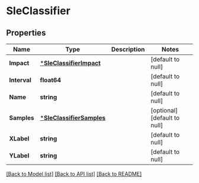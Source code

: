 # SleClassifier

## Properties
Name | Type | Description | Notes
------------ | ------------- | ------------- | -------------
**Impact** | [***SleClassifierImpact**](sle_classifier_impact.md) |  | [default to null]
**Interval** | **float64** |  | [default to null]
**Name** | **string** |  | [default to null]
**Samples** | [***SleClassifierSamples**](sle_classifier_samples.md) |  | [optional] [default to null]
**XLabel** | **string** |  | [default to null]
**YLabel** | **string** |  | [default to null]

[[Back to Model list]](../README.md#documentation-for-models) [[Back to API list]](../README.md#documentation-for-api-endpoints) [[Back to README]](../README.md)

